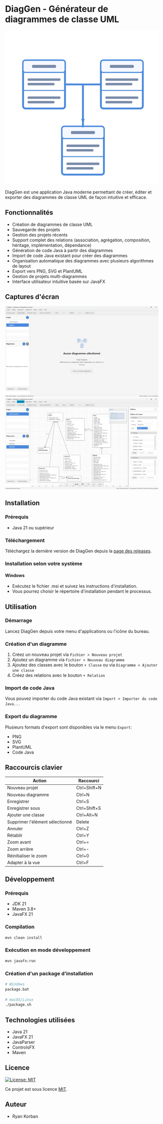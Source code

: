 # DiagGen - Générateur de diagrammes de classe UML

![DiagGen Logo](src/main/resources/images/diagram-icon.png)

DiagGen est une application Java moderne permettant de créer, éditer et exporter des diagrammes de classe UML de façon intuitive et efficace.

## Fonctionnalités

- Création de diagrammes de classe UML
- Sauvegarde des projets
- Gestion des projets récents 
- Support complet des relations (association, agrégation, composition, héritage, implémentation, dépendance)
- Génération de code Java à partir des diagrammes
- Import de code Java existant pour créer des diagrammes
- Organisation automatique des diagrammes avec plusieurs algorithmes de layout
- Export vers PNG, SVG et PlantUML
- Gestion de projets multi-diagrammes
- Interface utilisateur intuitive basée sur JavaFX

## Captures d'écran

![Capture d'écran de DiagGen](docs/images/screenshot1.png)
![Capture d'écran de DiagGen](docs/images/screenshot2.png)

## Installation

### Prérequis

- Java 21 ou supérieur

### Téléchargement

Téléchargez la dernière version de DiagGen depuis la [page des releases](https://github.com/korban2u/diaggen/releases).
### Installation selon votre système

#### Windows
- Exécutez le fichier .msi et suivez les instructions d'installation.
- Vous pourrez choisir le répertoire d'installation pendant le processus.

## Utilisation

### Démarrage

Lancez DiagGen depuis votre menu d'applications ou l'icône du bureau.

### Création d'un diagramme

1. Créez un nouveau projet via `Fichier > Nouveau projet`
2. Ajoutez un diagramme via `Fichier > Nouveau diagramme`
3. Ajoutez des classes avec le bouton `+ Classe` ou via `Diagramme > Ajouter une classe`
4. Créez des relations avec le bouton `+ Relation`

### Import de code Java

Vous pouvez importer du code Java existant via `Import > Importer du code Java...`

### Export du diagramme

Plusieurs formats d'export sont disponibles via le menu `Export`:
- PNG
- SVG
- PlantUML
- Code Java

## Raccourcis clavier

| Action | Raccourci |
|--------|-----------|
| Nouveau projet | Ctrl+Shift+N |
| Nouveau diagramme | Ctrl+N |
| Enregistrer | Ctrl+S |
| Enregistrer sous | Ctrl+Shift+S |
| Ajouter une classe | Ctrl+Alt+N |
| Supprimer l'élément sélectionné | Delete |
| Annuler | Ctrl+Z |
| Rétablir | Ctrl+Y |
| Zoom avant | Ctrl+= |
| Zoom arrière | Ctrl+- |
| Réinitialiser le zoom | Ctrl+0 |
| Adapter à la vue | Ctrl+F |

## Développement

### Prérequis

- JDK 21
- Maven 3.8+
- JavaFX 21

### Compilation

```bash
mvn clean install
```

### Exécution en mode développement

```bash
mvn javafx:run
```

### Création d'un package d'installation

```bash
# Windows
package.bat

# macOS/Linux
./package.sh
```

## Technologies utilisées

- Java 21
- JavaFX 21
- JavaParser
- ControlsFX
- Maven

## Licence
[![License: MIT](https://img.shields.io/badge/License-MIT-yellow.svg)](https://opensource.org/licenses/MIT)

Ce projet est sous licence [MIT](LICENSE).

## Auteur

- Ryan Korban
